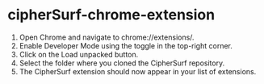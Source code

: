 # cipherSurf-chrome-extension

1. Open Chrome and navigate to chrome://extensions/.
2. Enable Developer Mode using the toggle in the top-right corner.
3. Click on the Load unpacked button.
4. Select the folder where you cloned the CipherSurf repository.
5. The CipherSurf extension should now appear in your list of extensions.
